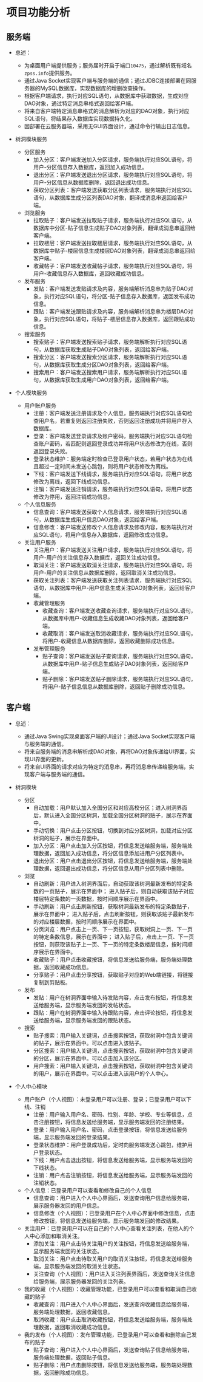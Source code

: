 # 项目功能分析

## 服务端

- 总述：
	- 为桌面用户端提供服务；服务届时开启于端口`10475`，通过解析既有域名`zpss.info`提供服务。
	- 通过Java Socket实现客户端与服务端的通信；通过JDBC连接部署在同服务器的MySQL数据库，实现数据库的增删改查操作。
	- 根据客户端请求，执行对应SQL语句，从数据库中获取数据，生成对应DAO对象，通过特定消息串格式返回给客户端。
	- 将来自客户端特定消息串格式的消息解析为对应的DAO对象，执行对应SQL语句，将结果存入数据库实现数据持久化。
	- 因部署在云服务器端，采用无GUI界面设计，通过命令行输出日志信息。

- 树洞模块服务
	- 分区服务
		- 加入分区：客户端发送加入分区请求，服务端执行对应SQL语句，将用户-分区信息存入数据库，返回加入成功信息。
		- 退出分区：客户端发送退出分区请求，服务端执行对应SQL语句，将用户-分区信息从数据库删除，返回退出成功信息。
		- 获取分区列表：客户端发送获取分区列表请求，服务端执行对应SQL语句，从数据库生成分区列表DAO对象，翻译成消息串返回给客户端。
	- 浏览服务
		- 拉取贴子：客户端发送拉取贴子请求，服务端执行对应SQL语句，从数据库中分区-贴子信息生成贴子DAO对象列表，翻译成消息串返回给客户端。
		- 拉取楼层：客户端发送拉取楼层请求，服务端执行对应SQL语句，从数据库中贴子-楼层信息生成楼层DAO对象列表，翻译成消息串返回给客户端。
		- 收藏帖子：客户端发送收藏帖子请求，服务端执行对应SQL语句，将用户-收藏信息存入数据库，返回收藏成功信息。
	- 发布服务
		- 发贴：客户端发送发贴请求及内容，服务端解析消息串为贴子DAO对象，执行对应SQL语句，将分区-贴子信息存入数据库，返回发布成功信息。
		- 跟贴：客户端发送跟贴请求及内容，服务端解析消息串为楼层DAO对象，执行对应SQL语句，将贴子-楼层信息存入数据库，返回跟贴成功信息。
	- 搜索服务
		- 搜索贴子：客户端发送搜索贴子请求，服务端解析执行对应SQL语句，从数据库获取生成贴子DAO对象列表，返回给客户端。
		- 搜索分区：客户端发送搜索分区请求，服务端解析执行对应SQL语句，从数据库获取生成分区DAO对象列表，返回给客户端。
		- 搜索用户：客户端发送搜索用户请求，服务端解析执行对应SQL语句，从数据库获取生成用户DAO对象列表，返回给客户端。

- 个人模块服务
	- 用户账户服务
		- 注册：客户端发送注册请求及个人信息，服务端执行对应SQL语句检查用户名，若重复则返回注册失败，否则返回注册成功并将用户存入数据库。
		- 登录：客户端发送登录请求及账户密码，服务端执行对应SQL语句检查账户密码，若匹配则返回登录成功并将用户状态修改为在线，否则返回登录失败。
		- 登录状态维护：服务端定时检查已登录用户状态，若用户状态为在线且超过一定时间未发送心跳包，则将用户状态修改为离线。
		- 下线：客户端发送下线请求，服务端执行对应SQL语句，将用户状态修改为离线，返回下线成功信息。
		- 注销：客户端发送注销请求，服务端执行对应SQL语句，将用户状态修改为停用，返回注销成功信息。
	- 个人信息服务
		- 信息查询：客户端发送获取个人信息请求，服务端执行对应SQL语句，从数据库生成用户信息DAO对象，返回给客户端。
		- 信息修改：客户端发送修改个人信息请求及修改内容，服务端执行对应SQL语句，将用户信息存入数据库，返回修改成功信息。
	- 关注用户服务
		- 关注用户：客户端发送关注用户请求，服务端执行对应SQL语句，将用户-用户的关注信息存入数据库，返回关注成功信息。
		- 取消关注：客户端发送取消关注请求，服务端执行对应SQL语句，将用户-用户的关注信息从数据库删除，返回取消关注成功信息。
		- 获取关注列表：客户端发送获取关注列表请求，服务端执行对应SQL语句，从数据库中用户-用户信息生成关注DAO对象列表，返回给客户端。
		- 收藏管理服务
			- 收藏查询：客户端发送收藏查询请求，服务端执行对应SQL语句，从数据库中用户-收藏信息生成收藏DAO对象列表，返回给客户端。
			- 收藏取消：客户端发送取消收藏请求，服务端执行对应SQL语句，将用户-收藏信息从数据库删除，返回收藏删除成功信息。
		- 发布管理服务
			- 贴子查询：客户端发送贴子查询请求，服务端执行对应SQL语句，从数据库中用户-贴子信息生成贴子DAO对象列表，返回给客户端。
			- 贴子删除：客户端发送贴子删除请求，服务端执行对应SQL语句，将用户-贴子信息信息从数据库删除，返回贴子删除成功信息。

## 客户端

- 总述：
	- 通过Java Swing实现桌面客户端的UI设计；通过Java Socket实现客户端与服务端的通信。
	- 将来自服务端的消息串解析成DAO对象，再将DAO对象传递给UI界面，实现UI界面的更新。
	- 将来自UI界面的请求对应为特定的消息串，再将消息串传递给服务端，实现客户端与服务端的通信。
- 树洞模块
	- 分区
		- 自动加载：用户默认加入全国分区和对应高校分区；进入树洞界面后，默认进入全国分区树洞，加载全国分区树洞的贴子，展示在界面中。
		- 手动切换：用户点击分区按钮，切换到对应分区树洞，加载对应分区树洞的贴子，展示在界面中。
		- 加入分区：用户点击加入分区按钮，将信息发送给服务端，服务端处理数据，返回加入成功信息，将分区信息添加进用户分区列表中。
		- 退出分区：用户点击退出分区按钮，将信息发送给服务端，服务端处理数据，返回退出成功信息，将分区信息从用户分区列表中删除。
	- 浏览
		- 自动刷新：用户进入树洞界面后，自动获取该树洞最新发布的特定条数的一页贴子，展示在界面中；
		  进入贴子后，则自动获取该贴子对应楼层特定条数的一页数据，按时间顺序展示在界面中。
		- 手动刷新：用户点击刷新按钮，获取树洞最新发布的特定条数贴子，展示在界面中；
		  进入贴子后，点击刷新按钮，则获取该贴子最新发布的对应楼层数据，按时间顺序展示在界面中。
		- 分页浏览：用户点击上一页、下一页按钮，获取树洞上一页、下一页的特定条数信息，展示在界面中；
		  进入贴子后，点击上一页、下一页按钮，则获取该贴子上一页、下一页的特定条数楼层信息，按时间顺序展示在界面中。
		- 收藏贴子：用户点击收藏按钮，将信息发送给服务端，服务端处理数据，返回收藏成功信息。
		- 分享贴子：用户点击分享按钮，获取贴子对应的Web端链接，将链接复制到剪贴板。
	- 发布
		- 发贴：用户在树洞界面中输入待发贴内容，点击发布按钮，将信息发送给服务端，显示服务端发回的发帖状态。
		- 跟贴：用户在树洞界面中输入待跟贴内容，点击评论按钮，将信息发送给服务端，显示服务端发回的跟贴状态。
	- 搜索
		- 贴子搜索：用户输入关键词，点击搜索按钮，获取树洞中包含关键词的贴子，展示在界面中。可以点击进入该贴子。
		- 分区搜索：用户输入关键词，点击搜索按钮，获取树洞中包含关键词的分区，展示在界面中。可以点击加入该分区。
		- 用户搜索：用户输入关键词，点击搜索按钮，获取树洞中包含关键词的用户，展示在界面中。可以点击进入该用户的个人中心。

- 个人中心模块
	- 用户账户（个人视图）：未登录用户可以注册、登录；已登录用户可以下线、注销
		- 注册：用户输入用户名、密码、性别、年龄、学校、专业等信息，点击注册按钮，将信息发送给服务端，显示服务端发回的注册结果。
		- 登录：用户输入用户名、密码，点击登录按钮，将信息发送给服务端，显示服务端发回的登录结果。
		- 登录状态维护：用户登录成功后，定时向服务端发送心跳包，维护用户登录状态。
		- 下线：用户点击退出按钮，将信息发送给服务端，显示服务端发回的下线状态。
		- 注销：用户点击注销按钮，将信息发送给服务端，显示服务端发回的注销状态。
	- 个人信息：已登录用户可以查看和修改自己的个人信息
		- 信息查询：用户进入个人中心界面后，发送查询用户信息给服务端，展示服务器发回的用户信息。
		- 信息修改（个人视图）：已登录用户在个人中心界面中修改信息，点击修改按钮，将信息发送给服务端，显示服务端发回的修改结果。
	- 关注用户：已登录用户可以在自己的个人中心查看关注列表，在他人的个人中心添加和取消关注。
		- 添加关注：用户点击待关注用户的关注按钮，将信息发送给服务端，显示服务端发回的关注状态。
		- 取消关注：用户点击待取关用户的取消关注按钮，将信息发送给服务端，显示服务端发回的取消关注状态。
		- 关注查询（个人视图）：用户进入关注列表界面后，发送查询关注信息给服务端，展示服务器发回的关注列表。
	- 我的收藏（个人视图）：收藏管理功能，已登录用户可以查看和取消自己收藏的贴子
		- 收藏查询：用户进入个人中心界面后，发送查询收藏信息给服务端，服务端处理数据，返回收藏信息。
		- 取消收藏：用户点击取消收藏按钮，将信息发送给服务端，服务端处理数据，返回取消收藏成功信息。
	- 我的发布（个人视图）：发布管理功能，已登录用户可以查看和删除自己发布的贴子
		- 贴子查询：用户进入个人中心界面后，发送查询贴子信息给服务端，服务端处理数据，返回贴子信息。
		- 贴子删除：用户点击删除按钮，将信息发送给服务端，服务端处理数据，返回删除成功信息。